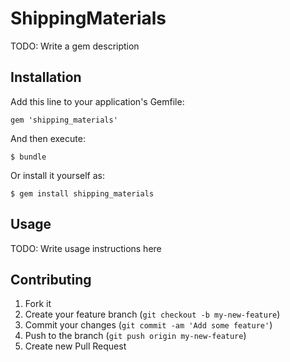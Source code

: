# ShippingMaterials

TODO: Write a gem description

## Installation

Add this line to your application's Gemfile:

    gem 'shipping_materials'

And then execute:

    $ bundle

Or install it yourself as:

    $ gem install shipping_materials

## Usage

TODO: Write usage instructions here

## Contributing

1. Fork it
2. Create your feature branch (`git checkout -b my-new-feature`)
3. Commit your changes (`git commit -am 'Add some feature'`)
4. Push to the branch (`git push origin my-new-feature`)
5. Create new Pull Request
